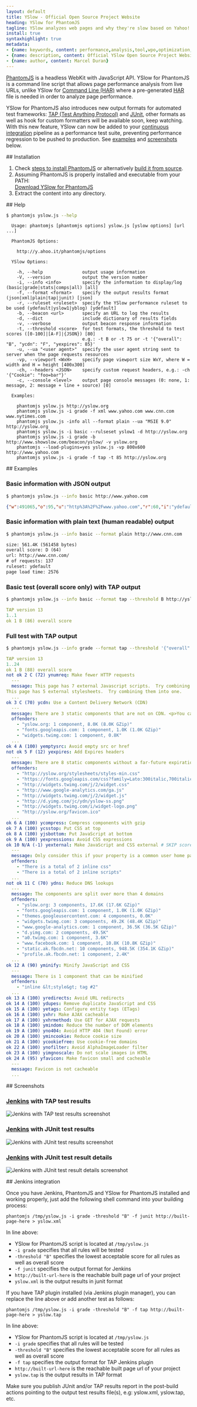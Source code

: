 ```yaml
---
layout: default
title: YSlow - Official Open Source Project Website
heading: YSlow for PhantomJS
tagline: YSlow analyzes web pages and why they're slow based on Yahoo!'s rules for high performance web sites
install: true
syntaxhighlight: true
metadata:
- {name: keywords, content: performance,analysis,tool,wpo,optimization,speed,fast}
- {name: description, content: Official YSlow Open Source Project Website. YSlow analyzes web pages and suggests ways to improve their performance based on a set of rules for high performance web pages.}
- {name: author, content: Marcel Duran}
---
```

[PhantomJS](http://www.phantomjs.org/) is a headless WebKit with JavaScript API. YSlow for PhantomJS is a command line script that allows page performance analysis from live URLs, unlike YSlow for [Command Line (HAR)](../command-line-har/) where a pre-generated [HAR](http://www.softwareishard.com/blog/har-12-spec/) file is needed in order to analyze page performance.

YSlow for PhantomJS also introduces new output formats for automated test frameworks: [TAP (Test Anything Protocol)](http://www.testanything.org/) and [JUnit](http://www.junit.org/), other formats as well as hook for custom formatters will be available soon, keep watching. With this new feature, YSlow can now be added to your [continuous integration](http://en.wikipedia.org/wiki/Continuous_integration) pipeline as a performance test suite, preventing performance regression to be pushed to production. See [examples](#wiki-examples) and [screenshots](#wiki-screenshots) below.

<a name="installation">
## Installation
</a>

1. Check [steps to install PhantomJS](http://phantomjs.org/download.html) or alternatively [build it from source](http://phantomjs.org/build.html).
1. Assuming PhantomJS is properly installed and executable from your PATH:  
[Download YSlow for PhantomJS](http://yslow.org/yslow-phantomjs-3.1.8.zip)
1. Extract the content into any directory.

<a name="help">
## Help
</a>

```bash
$ phantomjs yslow.js --help
```
```
  Usage: phantomjs [phantomjs options] yslow.js [yslow options] [url ...]

  PhantomJS Options:

    http://y.ahoo.it/phantomjs/options

  YSlow Options:

    -h, --help               output usage information
    -V, --version            output the version number
    -i, --info <info>        specify the information to display/log (basic|grade|stats|comps|all) [all]
    -f, --format <format>    specify the output results format (json|xml|plain|tap|junit) [json]
    -r, --ruleset <ruleset>  specify the YSlow performance ruleset to be used (ydefault|yslow1|yblog) [ydefault]
    -b, --beacon <url>       specify an URL to log the results
    -d, --dict               include dictionary of results fields
    -v, --verbose            output beacon response information
    -t, --threshold <score>  for test formats, the threshold to test scores ([0-100]|[A-F]|{JSON}) [80]
                             e.g.: -t B or -t 75 or -t '{"overall": "B", "ycdn": "F", "yexpires": 85}'
    -u, --ua "<user agent>"  specify the user agent string sent to server when the page requests resources
    -vp, --viewport <WxH>    specify page viewport size WxY, where W = width and H = height [400x300]
    -ch, --headers <JSON>    specify custom request headers, e.g.: -ch '{"Cookie": "foo=bar"}'
    -c, --console <level>    output page console messages (0: none, 1: message, 2: message + line + source) [0]

  Examples:

    phantomjs yslow.js http://yslow.org
    phantomjs yslow.js -i grade -f xml www.yahoo.com www.cnn.com www.nytimes.com
    phantomjs yslow.js -info all --format plain --ua "MSIE 9.0" http://yslow.org
    phantomjs yslow.js -i basic --rulseset yslow1 -d http://yslow.org
    phantomjs yslow.js -i grade -b http://www.showslow.com/beacon/yslow/ -v yslow.org
    phantomjs --load-plugins=yes yslow.js -vp 800x600 http://www.yahoo.com
    phantomjs yslow.js -i grade -f tap -t 85 http://yslow.org
```

<a name="examples">
## Examples
</a>

### Basic information with JSON output
```bash
$ phantomjs yslow.js --info basic http://www.yahoo.com
```
```json
{"w":491065,"o":95,"u":"http%3A%2F%2Fwww.yahoo.com","r":60,"i":"ydefault","lt":966}
```

### Basic information with plain text (human readable) output
```bash
$ phantomjs yslow.js --info basic --format plain http://www.cnn.com
```
```html
size: 561.4K (561458 bytes)
overall score: D (64)
url: http://www.cnn.com/
# of requests: 137
ruleset: ydefault
page load time: 2576
```

### Basic test (overall score only) with TAP output
```bash
$ phantomjs yslow.js --info basic --format tap --threshold B http://yslow.org
```
```yaml
TAP version 13
1..1
ok 1 B (86) overall score
```

### Full test with TAP output
```bash
$ phantomjs yslow.js --info grade --format tap --threshold '{"overall": "B", "ycdn": 65}' http://yslow.org
```
```yaml
TAP version 13
1..24
ok 1 B (88) overall score
not ok 2 C (72) ynumreq: Make fewer HTTP requests
  ---
  message: This page has 7 external Javascript scripts.  Try combining them into one.
This page has 5 external stylesheets.  Try combining them into one.
  ...
ok 3 C (70) ycdn: Use a Content Delivery Network (CDN)
  ---
  message: There are 3 static components that are not on CDN. <p>You can specify CDN hostnames in your preferences. See <a href="https://yslow.org/faq#faq_cdn">YSlow FAQ</a> for details.</p>
  offenders:
    - "yslow.org: 1 component, 8.0K (8.0K GZip)"
    - "fonts.googleapis.com: 1 component, 1.0K (1.0K GZip)"
    - "widgets.twimg.com: 1 component, 0.8K"
  ...
ok 4 A (100) yemptysrc: Avoid empty src or href
not ok 5 F (12) yexpires: Add Expires headers
  ---
  message: There are 8 static components without a far-future expiration date.
  offenders:
    - "http://yslow.org/stylesheets/styles-min.css"
    - "https://fonts.googleapis.com/css?family=Lato:300italic,700italic,300,700"
    - "http://widgets.twimg.com/j/2/widget.css"
    - "http://www.google-analytics.com/ga.js"
    - "http://widgets.twimg.com/j/2/widget.js"
    - "http://d.yimg.com/jc/ydn/yslow-ss.png"
    - "http://widgets.twimg.com/i/widget-logo.png"
    - "http://yslow.org/favicon.ico"
  ...
ok 6 A (100) ycompress: Compress components with gzip
ok 7 A (100) ycsstop: Put CSS at top
ok 8 A (100) yjsbottom: Put JavaScript at bottom
ok 9 A (100) yexpressions: Avoid CSS expressions
ok 10 N/A (-1) yexternal: Make JavaScript and CSS external # SKIP score N/A
  ---
  message: Only consider this if your property is a common user home page.
  offenders:
    - "There is a total of 2 inline css"
    - "There is a total of 2 inline scripts"
  ...
not ok 11 C (70) ydns: Reduce DNS lookups
  ---
  message: The components are split over more than 4 domains
  offenders:
    - "yslow.org: 3 components, 17.6K (17.6K GZip)"
    - "fonts.googleapis.com: 1 component, 1.0K (1.0K GZip)"
    - "themes.googleusercontent.com: 4 components, 0.0K"
    - "widgets.twimg.com: 3 components, 49.2K (48.4K GZip)"
    - "www.google-analytics.com: 1 component, 36.5K (36.5K GZip)"
    - "d.yimg.com: 2 components, 49.5K"
    - "a0.twimg.com: 1 component, 3.6K"
    - "www.facebook.com: 1 component, 10.8K (10.8K GZip)"
    - "static.ak.fbcdn.net: 10 components, 948.5K (354.1K GZip)"
    - "profile.ak.fbcdn.net: 1 component, 2.4K"
  ...
ok 12 A (90) yminify: Minify JavaScript and CSS
  ---
  message: There is 1 component that can be minified
  offenders:
    - "inline &lt;style&gt; tag #2"
  ...
ok 13 A (100) yredirects: Avoid URL redirects
ok 14 A (100) ydupes: Remove duplicate JavaScript and CSS
ok 15 A (100) yetags: Configure entity tags (ETags)
ok 16 A (100) yxhr: Make AJAX cacheable
ok 17 A (100) yxhrmethod: Use GET for AJAX requests
ok 18 A (100) ymindom: Reduce the number of DOM elements
ok 19 A (100) yno404: Avoid HTTP 404 (Not Found) error
ok 20 A (100) ymincookie: Reduce cookie size
ok 21 A (100) ycookiefree: Use cookie-free domains
ok 22 A (100) ynofilter: Avoid AlphaImageLoader filter
ok 23 A (100) yimgnoscale: Do not scale images in HTML
ok 24 A (95) yfavicon: Make favicon small and cacheable
  ---
  message: Favicon is not cacheable
  ...
```

<a name="screenshots">
## Screenshots
</a>

### [Jenkins](http://jenkins-ci.org/) with TAP test results
![Jenkins with TAP test results screenshot](http://i.imgur.com/K2WK3.png)

### [Jenkins](http://jenkins-ci.org/) with JUnit test results
![Jenkins with JUnit test results screenshot](http://i.imgur.com/PTD6j.png)

### [Jenkins](http://jenkins-ci.org/) with JUnit test result details
![Jenkins with JUnit test result details screenshot](http://i.imgur.com/0vjzQ.png)

<a name="jenkins-integration">
## Jenkins integration
</a>

Once you have Jenkins, PhantomJS and YSlow for PhantomJS installed and working properly, just add the following shell command into your building process:

`phantomjs /tmp/yslow.js -i grade -threshold "B" -f junit http://built-page-here > yslow.xml`

In line above:

 - YSlow for PhantomJS script is located at `/tmp/yslow.js`
 - `-i grade` specifies that all rules will be tested
 - `-threshold "B"` specifies the lowest acceptable score for all rules as well as overall score
 - `-f junit` specifies the output format for Jenkins
 - `http://built-url-here` is the reachable built page url of your project
 - `yslow.xml` is the output results in junit format

If you have TAP plugin installed (via Jenkins plugin manager), you can replace the line above or add another test as follows:

`phantomjs /tmp/yslow.js -i grade -threshold "B" -f tap http://built-page-here > yslow.tap`

In line above:

 - YSlow for PhantomJS script is located at `/tmp/yslow.js`
 - `-i grade` specifies that all rules will be tested
 - `-threshold "B"` specifies the lowest acceptable score for all rules as well as overall score
 - `-f tap` specifies the output format for TAP Jenkins plugin
 - `http://built-url-here` is the reachable built page url of your project
 - `yslow.tap` is the output results in TAP format

Make sure you publish JUnit and/or TAP results report in the post-build actions pointing to the output test results file(s), e.g: yslow.xml, yslow.tap, etc.

